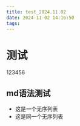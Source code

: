 ```yaml
---
title: test_2024.11.02
date: 2024-11-02 14:16:50
tags:
---
```

# 测试
123456

## md语法测试
* 这是一个无序列表
* 这是同一个无序列表
